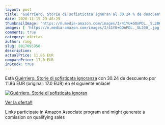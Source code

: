 ```yaml
---
layout: post
title: 'Guérriero. Storie di sofisticata ignoran al 30.24 % de descuento'
date: 2020-11-15 23:46:29
thumbnailImage: 'https://m.media-amazon.com/images/I/41YU+GOnPDL._SL200_.jpg'
images: [ 'https://m.media-amazon.com/images/I/41YU+GOnPDL._SL200_.jpg' ]
comments: true
category: ofertas
author: ring
slug: 8817095958
description:
actualPrice: 11.86 EUR
comparePrice: 17.0 EUR
inStock: true
---
```


Está [Guérriero. Storie di sofisticata ignoranza](https://www.amazon.it/dp/8817095958/?tag=tolees00-21) con 30.24 de descuento por 11.86 EUR (original: 17.0 EUR) en el siguiente enlace!

[![Guérriero. Storie di sofisticata ignoran](https://m.media-amazon.com/images/I/41YU+GOnPDL._SL200_.jpg)](https://www.amazon.it/dp/8817095958/?tag=tolees00-21)

[Ver la oferta!!](https://www.amazon.it/dp/8817095958/?tag=tolees00-21)

Links participate in Amazon Associate program and might generate a comission on qualifying sales



